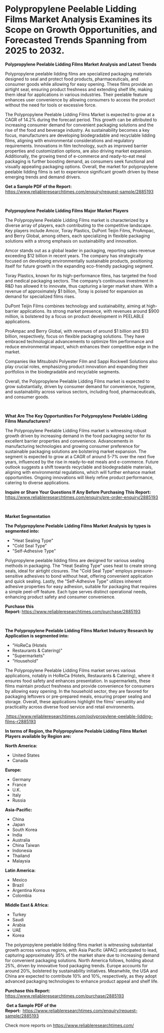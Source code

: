 <p><h1>Polypropylene Peelable Lidding Films Market Analysis Examines its Scope on Growth Opportunities, and Forecasted Trends Spanning from 2025 to 2032.</h1></p><p><strong>Polypropylene Peelable Lidding Films Market Analysis and Latest Trends</strong></p>
<p><p>Polypropylene peelable lidding films are specialized packaging materials designed to seal and protect food products, pharmaceuticals, and consumer goods while allowing for easy opening. These films provide an airtight seal, ensuring product freshness and extending shelf life, making them ideal for applications in various industries. Their peelable feature enhances user convenience by allowing consumers to access the product without the need for tools or excessive force.</p><p>The Polypropylene Peelable Lidding Films Market is expected to grow at a CAGR of 14.2% during the forecast period. This growth can be attributed to increasing consumer demand for convenient packaging solutions and the rise of the food and beverage industry. As sustainability becomes a key focus, manufacturers are developing biodegradable and recyclable lidding films, aligning with environmental considerations and regulatory requirements. Innovations in film technology, such as improved barrier properties and customization options, are also driving market expansion. Additionally, the growing trend of e-commerce and ready-to-eat meal packaging is further boosting demand, as consumers seek functional and visually appealing packaging options. Overall, the market for polypropylene peelable lidding films is set to experience significant growth driven by these emerging trends and demand drivers.</p></p>
<p><strong>Get a Sample PDF of the Report:&nbsp;</strong> <a href="https://www.reliableresearchtimes.com/enquiry/request-sample/2885193?utm_campaign=2643&utm_medium=2&utm_source=Github&utm_content=ia&utm_term=13032025&utm_id=polypropylene-peelable-lidding-films">https://www.reliableresearchtimes.com/enquiry/request-sample/2885193</a></p>
<p>&nbsp;</p>
<p><strong>Polypropylene Peelable Lidding Films Major Market Players</strong></p>
<p><p>The Polypropylene Peelable Lidding Films market is characterized by a diverse array of players, each contributing to the competitive landscape. Key players include Amcor, Toray Plastics, DuPont Teijin Films, ProAmpac, and Berry Global, among others, each specializing in flexible packaging solutions with a strong emphasis on sustainability and innovation.</p><p>Amcor stands out as a global leader in packaging, reporting sales revenue exceeding $12 billion in recent years. The company has strategically focused on developing environmentally sustainable products, positioning itself for future growth in the expanding eco-friendly packaging segment.</p><p>Toray Plastics, known for its high-performance films, has targeted the food and medical packaging sectors. The company’s continuous investment in R&D has allowed it to innovate, thus capturing a larger market share. With a revenue of approximately $1 billion, Toray is poised for expansion as demand for specialized films rises.</p><p>DuPont Teijin Films combines technology and sustainability, aiming at high-barrier applications. Its strong market presence, with revenues around $900 million, is bolstered by a focus on product development in PEELABLE applications. </p><p>ProAmpac and Berry Global, with revenues of around $1 billion and $13 billion, respectively, focus on flexible packaging solutions. They have embraced technological advancements to optimize film performance and reduce environmental impact, which enhances their competitive edge in the market.</p><p>Companies like Mitsubishi Polyester Film and Sappi Rockwell Solutions also play crucial roles, emphasizing product innovation and expanding their portfolios in the biodegradable and recyclable segments. </p><p>Overall, the Polypropylene Peelable Lidding Films market is expected to grow substantially, driven by consumer demand for convenience, hygiene, and sustainability across various sectors, including food, pharmaceuticals, and consumer goods.</p></p>
<p>&nbsp;</p>
<p><strong>What Are The Key Opportunities For Polypropylene Peelable Lidding Films Manufacturers?</strong></p>
<p><p>The Polypropylene Peelable Lidding Films market is witnessing robust growth driven by increasing demand in the food packaging sector for its excellent barrier properties and convenience. Advancements in manufacturing technologies and growing consumer preference for sustainable packaging solutions are bolstering market expansion. The segment is expected to grow at a CAGR of around 5-7% over the next five years, influenced by the rise in ready-to-eat meals and e-commerce. Future outlook suggests a shift towards recyclable and biodegradable materials, aligning with environmental regulations, which will further enhance market opportunities. Ongoing innovations will likely refine product performance, catering to diverse applications.</p></p>
<p><strong>Inquire or Share Your Questions If Any Before Purchasing This Report:</strong> <a href="https://www.reliableresearchtimes.com/enquiry/pre-order-enquiry/2885193?utm_campaign=2643&utm_medium=2&utm_source=Github&utm_content=ia&utm_term=13032025&utm_id=polypropylene-peelable-lidding-films">https://www.reliableresearchtimes.com/enquiry/pre-order-enquiry/2885193</a></p>
<p>&nbsp;</p>
<p><strong>Market Segmentation</strong></p>
<p><strong>The Polypropylene Peelable Lidding Films Market Analysis by types is segmented into:</strong></p>
<p><ul><li>"Heat Sealing Type"</li><li>"Cold Seal Type"</li><li>"Self-Adhesive Type"</li></ul></p>
<p><p>Polypropylene peelable lidding films are designed for various sealing methods in packaging. The "Heat Sealing Type" uses heat to create strong seals, ideal for airtight closures. The "Cold Seal Type" employs pressure-sensitive adhesives to bond without heat, offering convenient application and quick sealing. Lastly, the "Self-Adhesive Type" utilizes inherent adhesive properties for easy adhesion, suitable for packaging that requires a simple peel-off feature. Each type serves distinct operational needs, enhancing product safety and consumer convenience.</p></p>
<p><strong>Purchase this Report:&nbsp;</strong><a href="https://www.reliableresearchtimes.com/purchase/2885193?utm_campaign=2643&utm_medium=2&utm_source=Github&utm_content=ia&utm_term=13032025&utm_id=polypropylene-peelable-lidding-films">https://www.reliableresearchtimes.com/purchase/2885193</a></p>
<p>&nbsp;</p>
<p><strong>The Polypropylene Peelable Lidding Films Market Industry Research by Application is segmented into:</strong></p>
<p><ul><li>"HoReCa (Hotels</li><li>Restaurants & Catering)"</li><li>"Supermarkets"</li><li>"Household"</li></ul></p>
<p><p>The Polypropylene Peelable Lidding Films market serves various applications, notably in HoReCa (Hotels, Restaurants & Catering), where it ensures food safety and enhances presentation. In supermarkets, these films maintain product freshness and provide convenience for consumers by allowing easy opening. In the household sector, they are favored for packaging leftovers or pre-prepared meals, ensuring proper sealing and storage. Overall, these applications highlight the films' versatility and practicality across diverse food service and retail environments.</p></p>
<p><a href="https://www.reliableresearchtimes.com/polypropylene-peelable-lidding-films-r2885193?utm_campaign=2643&utm_medium=2&utm_source=Github&utm_content=ia&utm_term=13032025&utm_id=polypropylene-peelable-lidding-films">&nbsp;https://www.reliableresearchtimes.com/polypropylene-peelable-lidding-films-r2885193</a></p>
<p><strong>In terms of Region, the Polypropylene Peelable Lidding Films Market Players available by Region are:</strong></p>
<p>
    <p> <strong> North America: </strong>
        <ul>
            <li>United States</li>
            <li>Canada</li>
        </ul>
        </p> 
    <p> <strong> Europe: </strong>
        <ul>
            <li>Germany</li>
            <li>France</li>
            <li>U.K.</li>
            <li>Italy</li>
            <li>Russia</li>
        </ul>
        </p> 
    <p> <strong> Asia-Pacific: </strong>
        <ul>
            <li>China</li>
            <li>Japan</li>
            <li>South Korea</li>
            <li>India</li>
            <li>Australia</li>
            <li>China Taiwan</li>
            <li>Indonesia</li>
            <li>Thailand</li>
            <li>Malaysia</li>
        </ul>
        </p> 
    <p> <strong> Latin America: </strong>
        <ul>
            <li>Mexico</li>
            <li>Brazil</li>
            <li>Argentina Korea</li>
            <li>Colombia</li>
        </ul>
        </p> 
    <p> <strong> Middle East & Africa: </strong>
        <ul>
            <li>Turkey</li>
            <li>Saudi</li>
            <li>Arabia</li>
            <li>UAE</li>
            <li>Korea</li>
        </ul>
    </p>
    </p>
<p><p>The polypropylene peelable lidding films market is witnessing substantial growth across various regions, with Asia Pacific (APAC) anticipated to lead, capturing approximately 35% of the market share due to increasing demand for convenient packaging solutions. North America follows, holding about 25%, driven by innovative food packaging trends. Europe accounts for around 20%, bolstered by sustainability initiatives. Meanwhile, the USA and China are expected to contribute 10% and 10%, respectively, as they adopt advanced packaging technologies to enhance product appeal and shelf life.</p></p>
<p><strong>Purchase this Report: </strong><a href="https://www.reliableresearchtimes.com/purchase/2885193?utm_campaign=2643&utm_medium=2&utm_source=Github&utm_content=ia&utm_term=13032025&utm_id=polypropylene-peelable-lidding-films">https://www.reliableresearchtimes.com/purchase/2885193</a></p>
<p>&nbsp;<strong>Get a Sample PDF of the Report:&nbsp;&nbsp;</strong><a href="https://www.reliableresearchtimes.com/enquiry/request-sample/2885193?utm_campaign=2643&utm_medium=2&utm_source=Github&utm_content=ia&utm_term=13032025&utm_id=polypropylene-peelable-lidding-films">https://www.reliableresearchtimes.com/enquiry/request-sample/2885193</a></p>
<p><strong></strong></p>
<p>Check more reports on <a href="https://www.reliableresearchtimes.com/?utm_campaign=2643&utm_medium=2&utm_source=Github&utm_content=ia&utm_term=13032025&utm_id=polypropylene-peelable-lidding-films">https://www.reliableresearchtimes.com/</a></p>